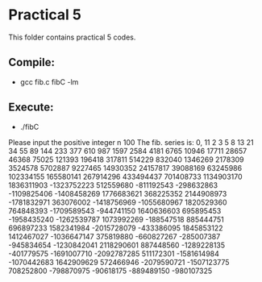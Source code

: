 # Practical 5

This folder contains practical 5 codes.

## Compile:
* gcc fib.c fibC -lm

## Execute:
* ./fibC

 Please input the positive integer n
 100
 The fib. series is: 
 0, 11 2 3 5 8 13 21 34 
 55 89 144 233 377 610 987 1597 2584 4181 
 6765 10946 17711 28657 46368 75025 121393 196418 317811 514229 
 832040 1346269 2178309 3524578 5702887 9227465 14930352 24157817 39088169 63245986 
 102334155 165580141 267914296 433494437 701408733 1134903170 1836311903 -1323752223 512559680 -811192543 
 -298632863 -1109825406 -1408458269 1776683621 368225352 2144908973 -1781832971 363076002 -1418756969 -1055680967 
 1820529360 764848393 -1709589543 -944741150 1640636603 695895453 -1958435240 -1262539787 1073992269 -188547518 
 885444751 696897233 1582341984 -2015728079 -433386095 1845853122 1412467027 -1036647147 375819880 -660827267 
 -285007387 -945834654 -1230842041 2118290601 887448560 -1289228135 -401779575 -1691007710 -2092787285 511172301 
 -1581614984 -1070442683 1642909629 572466946 -2079590721 -1507123775 708252800 -798870975 -90618175 -889489150 
 -980107325
